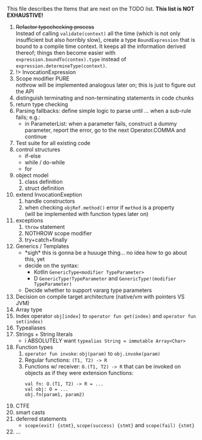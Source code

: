 This file describes the Items that are next on the TODO list. **This list is NOT EXHAUSTIVE!**

1. ~~Refactor typechecking process~~  
   Instead of calling `validate(context)` all the time (which is not only insufficient
   but also horribly slow), create a type `BoundExpression` that is bound to a compile
   time context. It keeps all the information derived thereof; things then become easier
   with `expression.boundTo(contex).type` instead of `expression.determineType(context)`.
2. \!> InvocationExpression
3. Scope modifier PURE  
   nothrow will be implemented analogous later on; this is just to figure out the API
4. distinguish terminating and non-terminating statements in code chunks
5. return type checking
6. Parsing fallbacks: define simple logic to parse until ... when a sub-rule fails; e.g.:
    * in ParameterList: when a parameter fails, construct a dummy parameter,
     report the error, go to the next Operator.COMMA and continue
7. Test suite for all existing code
8. control structures
    * if-else
    * while / do-while
    * for
9. object model
    1. class definition
    2. struct definition
10. extend InvocationExeption
    1. handle constructors
    2. when checking `objRef.method()` error if `method` is a property  
      (will be implemented with function types later on)
11. exceptions
    1. `throw` statement
    2. NOTHROW scope modifier
    3. try+catch+finally
12. Generics / Templates
    * \*sigh\* this is gonna be a huuuge thing... no idea how to go about this, yet
    * decide on the syntax:
      * Kotlin `GenericType<modifier TypeParameter>`
      * D `GenericType!TypeParameter` and `GenericType!(modifier TypeParameter)`
    * Decide whether to support vararg type parameters
13. Decision on compile target architecture (native/vm with pointers VS JVM)
14. Array type
15. Index operator `obj[index]` to `operator fun get(index)` and `operator fun set(index)`
16. Typealiases
17. Strings + String literals
    * i ABSOLUTELY want `typealias String = immutable Array<Char>`
18. Function types
    1. `operator fun invoke`: `obj(param)` to `obj.invoke(param)`
    2. Regular functions: `(T1, T2) -> R`
    3. Functions w/ receiver: `O.(T1, T2) -> R` that can be invoked on objects
       as if they were extension functions:
       ```
       val fn: O.(T1, T2) -> R = ...
       val obj: O = ...
       obj.fn(param1, param2)
       ```
19. CTFE 
20. smart casts
21. deferred statements
    * `scope(exit) {stmt}`, `scope(success) {stmt}` and `scope(fail) {stmt}`
22. ...